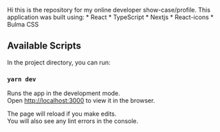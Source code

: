 Hi this is the repository for my online developer show-case/profile.
This application was built using:
    * React
    * TypeScript
    * Nextjs
    * React-icons
    * Bulma CSS

## Available Scripts

In the project directory, you can run:

### `yarn dev`

Runs the app in the development mode.<br />
Open [http://localhost:3000](http://localhost:3000) to view it in the browser.

The page will reload if you make edits.<br />
You will also see any lint errors in the console.


